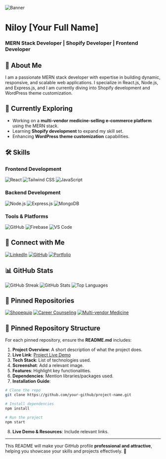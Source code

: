 ![Banner](https://your-banner-image-url.com)

# Niloy [Your Full Name]  
### MERN Stack Developer | Shopify Developer | Frontend Developer

## 👋 About Me
I am a passionate MERN stack developer with expertise in building dynamic, responsive, and scalable web applications. I specialize in React.js, Node.js, and Express.js, and I am currently diving into Shopify development and WordPress theme customization.

## 🚀 Currently Exploring
- Working on a **multi-vendor medicine-selling e-commerce platform** using the MERN stack.
- Learning **Shopify development** to expand my skill set.
- Enhancing **WordPress theme customization** capabilities.

## 🛠 Skills

### Frontend Development
![React](https://img.shields.io/badge/-React-61DAFB?style=flat&logo=react&logoColor=white)
![Tailwind CSS](https://img.shields.io/badge/-Tailwind%20CSS-38B2AC?style=flat&logo=tailwind-css&logoColor=white)
![JavaScript](https://img.shields.io/badge/-JavaScript-F7DF1E?style=flat&logo=javascript&logoColor=black)

### Backend Development
![Node.js](https://img.shields.io/badge/-Node.js-339933?style=flat&logo=node.js&logoColor=white)
![Express.js](https://img.shields.io/badge/-Express.js-000000?style=flat&logo=express&logoColor=white)
![MongoDB](https://img.shields.io/badge/-MongoDB-47A248?style=flat&logo=mongodb&logoColor=white)

### Tools & Platforms
![GitHub](https://img.shields.io/badge/-GitHub-181717?style=flat&logo=github&logoColor=white)
![Firebase](https://img.shields.io/badge/-Firebase-FFCA28?style=flat&logo=firebase&logoColor=white)
![VS Code](https://img.shields.io/badge/-VS%20Code-007ACC?style=flat&logo=visual-studio-code&logoColor=white)

## 🔗 Connect with Me
[![LinkedIn](https://img.shields.io/badge/-LinkedIn-blue?style=flat&logo=linkedin)](https://www.linkedin.com/in/your-profile)
[![GitHub](https://img.shields.io/badge/-GitHub-181717?style=flat&logo=github&logoColor=white)](https://github.com/your-github)
[![Portfolio](https://img.shields.io/badge/-Portfolio-FF5722?style=flat&logo=firefox)](https://your-portfolio.com)

## 📊 GitHub Stats
![GitHub Streak](https://github-readme-streak-stats.herokuapp.com/?user=your-github&theme=radical)
![GitHub Stats](https://github-readme-stats.vercel.app/api?username=your-github&show_icons=true&theme=radical)
![Top Languages](https://github-readme-stats.vercel.app/api/top-langs/?username=your-github&layout=compact&theme=radical)

## 📌 Pinned Repositories
[![Shopequip](https://github-readme-stats.vercel.app/api/pin/?username=your-github&repo=shopequip&theme=radical)](https://github.com/your-github/shopequip)
[![Career Counseling](https://github-readme-stats.vercel.app/api/pin/?username=your-github&repo=career-counseling&theme=radical)](https://github.com/your-github/career-counseling)
[![Multi-vendor Medicine](https://github-readme-stats.vercel.app/api/pin/?username=your-github&repo=multi-vendor-medicine&theme=radical)](https://github.com/your-github/multi-vendor-medicine)

## 📁 Pinned Repository Structure
For each pinned repository, ensure the **README.md** includes:

1. **Project Overview**: A short description of what the project does.
2. **Live Link**: [Project Live Demo](https://your-live-link.com)
3. **Tech Stack**: List of technologies used.
4. **Screenshot**: Add a relevant image.
5. **Features**: Highlight key functionalities.
6. **Dependencies**: Mention libraries/packages used.
7. **Installation Guide**:
```sh
# Clone the repo
git clone https://github.com/your-github/project-name.git

# Install dependencies
npm install

# Run the project
npm start
```
8. **Live Demo & Resources**: Include relevant links.

---

This README will make your GitHub profile **professional and attractive**, helping you showcase your skills and projects effectively. 🚀
